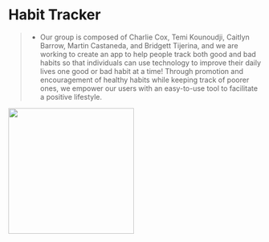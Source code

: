 # Habit Tracker
> - Our group is composed of Charlie Cox, Temi Kounoudji, Caitlyn Barrow, 
Martin Castaneda, and Bridgett Tijerina, and we are working to create an 
app to help people track both good and bad habits so that individuals can
use technology to improve their daily lives one good or bad habit at a time!
Through promotion and encouragement of healthy habits while keeping track
of poorer ones, we empower our users with an easy-to-use tool to facilitate
a positive lifestyle.

<!---
## Table of Contents
* [General Info](#general-information)
* [Technologies Used](#technologies-used)
* [Features](#features)
* [Screenshots](#screenshots)
* [Setup](#setup)
* [Usage](#usage)
* [Project Status](#project-status)
* [Room for Improvement](#room-for-improvement)
* [Acknowledgements](#acknowledgements)
* [Contact](#contact) -->
 <!--- * [License](#license) -->


<!---
## General Information
- Provide general information about your project here.
- What problem does it (intend to) solve?
- What is the purpose of your project?
- Why did you undertake it?
<!-- You don't have to answer all the questions - just the ones relevant to your project. -->

<!---
## Technologies Used
- https://developers.google.com/calendar/api


## Features
- Calendar which marks and tracks which days the user engaged in either an unfavorable or healthy habit.
- Customizable habits, fit with a description and goal.


## Screenshots

<!-- If you have screenshots you'd like to share, include them here. -->
<img src="https://i.imgur.com/vhFRLWw.png" width="250" height="250">


<!---
## Setup
What are the project requirements/dependencies? Where are they listed? A requirements.txt or a Pipfile.lock file perhaps? Where is it located?

Proceed to describe how to install / setup one's local environment / get started with the project.


## Usage
How does one go about using it?
Provide various use cases and code examples here.

`write-your-code-here`


## Project Status
Project is: _in progress_ / _complete_ / _no longer being worked on_. If you are no longer working on it, provide reasons why.


## Room for Improvement
Include areas you believe need improvement / could be improved. Also add TODOs for future development.

Room for improvement:
- Improvement to be done 1
- Improvement to be done 2

To do:
- Feature to be added 1
- Feature to be added 2


## Acknowledgements
Give credit here.
- This project was inspired by...
- This project was based on [this tutorial](https://www.example.com).
- Many thanks to...


## Contact
Created by [@flynerdpl](https://www.flynerd.pl/) - feel free to contact me! 

<!-- Optional -->
<!-- ## License -->
<!-- This project is open source and available under the [... License](). -->

<!-- You don't have to include all sections - just the one's relevant to your project -->